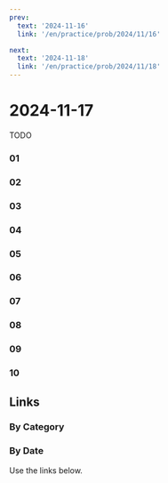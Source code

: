 ```yaml
---
prev:
  text: '2024-11-16'
  link: '/en/practice/prob/2024/11/16'

next:
  text: '2024-11-18'
  link: '/en/practice/prob/2024/11/18'
---
```


# 2024-11-17

TODO

### 01

### 02

### 03

### 04

### 05

### 06

### 07

### 08

### 09

### 10

## Links

[<Badge type="tip" text="Check Solution"/>](/en/learning/prob/2024/11/17)

### By Category

[<Badge type="tip" text="<--"/>](/en/practice/prob/2024/11/13)
[<Badge type="tip" text="Calendar"/>](/en/practice/calendar/2024/11)
[<Badge type="info" text="-->"/>](/en/practice/prob/2024/11/20)

### By Date

Use the links below.